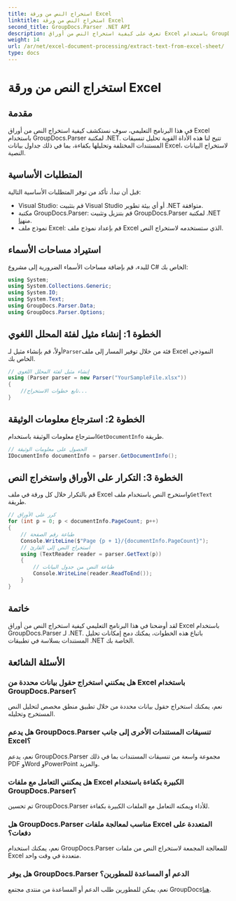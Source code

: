 ```yaml
---
title: استخراج النص من ورقة Excel
linktitle: استخراج النص من ورقة Excel
second_title: GroupDocs.Parser .NET API
description: تعرف على كيفية استخراج النص من أوراق Excel باستخدام GroupDocs.Parser لـ .NET. خطوات بسيطة لاستخراج النص بشكل فعال.
weight: 14
url: /ar/net/excel-document-processing/extract-text-from-excel-sheet/
type: docs
---
```

# استخراج النص من ورقة Excel

## مقدمة
في هذا البرنامج التعليمي، سوف نستكشف كيفية استخراج النص من أوراق Excel باستخدام GroupDocs.Parser لمكتبة .NET. تتيح لنا هذه الأداة القوية تحليل تنسيقات المستندات المختلفة وتحليلها بكفاءة، بما في ذلك جداول بيانات Excel، لاستخراج البيانات النصية.
## المتطلبات الأساسية
قبل أن نبدأ، تأكد من توفر المتطلبات الأساسية التالية:
- Visual Studio: قم بتثبيت Visual Studio أو أي بيئة تطوير .NET متوافقة.
-  مكتبة GroupDocs.Parser: قم بتنزيل وتثبيت GroupDocs.Parser لمكتبة .NET من[هنا](https://releases.groupdocs.com/parser/net/).
- نموذج ملف Excel: قم بإعداد نموذج ملف Excel الذي ستستخدمه لاستخراج النص.

## استيراد مساحات الأسماء
للبدء، قم بإضافة مساحات الأسماء الضرورية إلى مشروع C# الخاص بك:
```csharp
using System;
using System.Collections.Generic;
using System.IO;
using System.Text;
using GroupDocs.Parser.Data;
using GroupDocs.Parser.Options;
```
## الخطوة 1: إنشاء مثيل لفئة المحلل اللغوي
 أولاً، قم بإنشاء مثيل لـ`Parser`فئة من خلال توفير المسار إلى ملف Excel النموذجي الخاص بك.
```csharp
// إنشاء مثيل لفئة المحلل اللغوي
using (Parser parser = new Parser("YourSampleFile.xlsx"))
{
    //تابع خطوات الاستخراج...
}
```
## الخطوة 2: استرجاع معلومات الوثيقة
 استرجاع معلومات الوثيقة باستخدام`GetDocumentInfo` طريقة.
```csharp
// الحصول على معلومات الوثيقة
IDocumentInfo documentInfo = parser.GetDocumentInfo();
```
## الخطوة 3: التكرار على الأوراق واستخراج النص
 قم بالتكرار خلال كل ورقة في ملف Excel واستخرج النص باستخدام ملف`GetText` طريقة.
```csharp
// كرر على الأوراق
for (int p = 0; p < documentInfo.PageCount; p++)
{
    // طباعة رقم الصفحة
    Console.WriteLine($"Page {p + 1}/{documentInfo.PageCount}");
    // استخراج النص إلى القارئ
    using (TextReader reader = parser.GetText(p))
    {
        // طباعة النص من جدول البيانات
        Console.WriteLine(reader.ReadToEnd());
    }
}
```

## خاتمة
لقد أوضحنا في هذا البرنامج التعليمي كيفية استخراج النص من أوراق Excel باستخدام GroupDocs.Parser لـ .NET. باتباع هذه الخطوات، يمكنك دمج إمكانات تحليل المستندات بسلاسة في تطبيقات .NET الخاصة بك.

## الأسئلة الشائعة
### هل يمكنني استخراج حقول بيانات محددة من Excel باستخدام GroupDocs.Parser؟
نعم، يمكنك استخراج حقول بيانات محددة من خلال تطبيق منطق مخصص لتحليل النص المستخرج وتحليله.
### هل يدعم GroupDocs.Parser تنسيقات المستندات الأخرى إلى جانب Excel؟
نعم، يدعم GroupDocs.Parser مجموعة واسعة من تنسيقات المستندات بما في ذلك PDF وWord وPowerPoint والمزيد.
### هل يمكنني التعامل مع ملفات Excel الكبيرة بكفاءة باستخدام GroupDocs.Parser؟
تم تحسين GroupDocs.Parser للأداء ويمكنه التعامل مع الملفات الكبيرة بكفاءة.
### هل GroupDocs.Parser مناسب لمعالجة ملفات Excel المتعددة على دفعات؟
نعم، يمكنك استخدام GroupDocs.Parser للمعالجة المجمعة لاستخراج النص من ملفات Excel متعددة في وقت واحد.
### هل يوفر GroupDocs.Parser الدعم أو المساعدة للمطورين؟
 نعم، يمكن للمطورين طلب الدعم أو المساعدة من منتدى مجتمع GroupDocs[هنا](https://forum.groupdocs.com/c/parser/17).